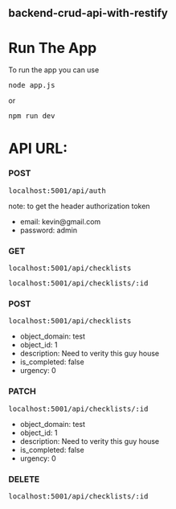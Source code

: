 ## backend-crud-api-with-restify
# Run The App
To run the app you can use 
<pre>node app.js</pre>
or
<pre>npm run dev</pre>
# API URL:
<h3>POST</h3>
<pre>localhost:5001/api/auth</pre>
note: to get the header authorization token
<ul>
  <li>email: kevin@gmail.com</li>
  <li>password: admin</li>
</ul>

<h3>GET</h3>
<pre>localhost:5001/api/checklists</pre>
<pre>localhost:5001/api/checklists/:id</pre>

<h3>POST</h3>
<pre>localhost:5001/api/checklists</pre>
<ul>
  <li>object_domain: test</li>
  <li>object_id: 1</li>
  <li>description: Need to verity this guy house</li>
  <li>is_completed: false</li>
  <li>urgency: 0</li>
</ul>

<h3>PATCH</h3>
<pre>localhost:5001/api/checklists/:id</pre>
<ul>
  <li>object_domain: test</li>
  <li>object_id: 1</li>
  <li>description: Need to verity this guy house</li>
  <li>is_completed: false</li>
  <li>urgency: 0</li>
</ul>

<h3>DELETE</h3>
<pre>localhost:5001/api/checklists/:id</pre>
